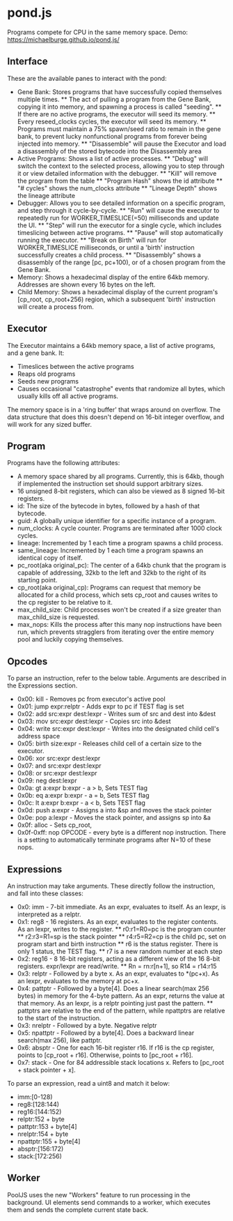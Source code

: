 # pond.js
Programs compete for CPU in the same memory space. Demo: https://michaelburge.github.io/pond.js/

## Interface
These are the available panes to interact with the pond:
* Gene Bank: Stores programs that have successfully copied themselves multiple times.
** The act of pulling a program from the Gene Bank, copying it into memory, and spawning a process is called "seeding".
** If there are no active programs, the executor will seed its memory.
** Every reseed_clocks cycles, the executor will seed its memory.
** Programs must maintain a 75% spawn/seed ratio to remain in the gene bank, to prevent lucky nonfunctional programs from forever being injected into memory.
** "Disassemble" will pause the Executor and load a disassembly of the stored bytecode into the Disassembly area
* Active Programs: Shows a list of active processes.
** "Debug" will switch the context to the selected process, allowing you to step through it or view detailed information with the debugger.
** "Kill" will remove the program from the table
** "Program Hash" shows the id attribute
** "# cycles" shows the num_clocks attribute
** "Lineage Depth" shows the lineage attribute
* Debugger: Allows you to see detailed information on a specific program, and step through it cycle-by-cycle.
** "Run" will cause the executor to repeatedly run for WORKER_TIMESLICE(=50) milliseconds and update the UI.
** "Step" will run the executor for a single cycle, which includes timeslicing between active programs.
** "Pause" will stop automatically running the executor.
** "Break on Birth" will run for WORKER_TIMESLICE milliseconds, or until a 'birth' instruction successfully creates a child process.
** "Disassembly" shows a disassembly of the range [pc, pc+100), or of a chosen program from the Gene Bank.
* Memory: Shows a hexadecimal display of the entire 64kb memory. Addresses are shown every 16 bytes on the left.
* Child Memory: Shows a hexadecimal display of the current program's [cp_root, cp_root+256) region, which a subsequent 'birth' instruction will create a process from.
## Executor

The Executor maintains a 64kb memory space, a list of active programs, and a gene bank. It:

* Timeslices between the active programs
* Reaps old programs
* Seeds new programs
* Causes occasional "catastrophe" events that randomize all bytes, which usually kills off all active programs.

The memory space is in a 'ring buffer' that wraps around on overflow. The data structure that does this doesn't depend on 16-bit integer overflow, and will work for any sized buffer.

## Program

Programs have the following attributes:
* A memory space shared by all programs. Currently, this is 64kb, though if implemented the instruction set should support arbitrary sizes.
* 16 unsigned 8-bit registers, which can also be viewed as 8 signed 16-bit registers.
* id: The size of the bytecode in bytes, followed by a hash of that bytecode.
* guid: A globally unique identifier for a specific instance of a program.
* num_clocks: A cycle counter. Programs are terminated after 1000 clock cycles.
* lineage: Incremented by 1 each time a program spawns a child process.
* same_lineage: Incremented by 1 each time a program spawns an identical copy of itself.
* pc_root(aka original_pc): The center of a 64kb chunk that the program is capable of addressing, 32kb to the left and 32kb to the right of its starting point.
* cp_root(aka original_cp): Programs can request that memory be allocated for a child process, which sets cp_root and causes writes to the cp register to be relative to it.
* max_child_size: Child processes won't be created if a size greater than max_child_size is requested.
* max_nops: Kills the process after this many nop instructions have been run, which prevents stragglers from iterating over the entire memory pool and luckily copying themselves.

## Opcodes

To parse an instruction, refer to the below table. Arguments are described in the Expressions section.

* 0x00: kill - Removes pc from executor's active pool
* 0x01: jump expr:relptr - Adds expr to pc if TEST flag is set
* 0x02: add src:expr dest:lexpr - Writes sum of src and dest into &dest
* 0x03: mov src:expr dest:lexpr - Copies src into &dest
* 0x04: write src:expr dest:lexpr - Writes into the designated child cell's address space
* 0x05: birth size:expr - Releases child cell of a certain size to the executor. 
* 0x06: xor src:expr dest:lexpr
* 0x07: and src:expr dest:lexpr
* 0x08: or src:expr dest:lexpr
* 0x09: neg dest:lexpr
* 0x0a: gt a:expr b:expr - a > b, Sets TEST flag
* 0x0b: eq a:expr b:expr - a = b, Sets TEST flag
* 0x0c: lt a:expr b:expr - a < b, Sets TEST flag
* 0x0d: push a:expr - Assigns a into &sp and moves the stack pointer
* 0x0e: pop a:lexpr - Moves the stack pointer, and assigns sp into &a
* 0x0f: alloc - Sets cp_root,
* 0x0f-0xff: nop OPCODE - every byte is a different nop instruction. There is a setting to automatically terminate programs after N=10 of these nops.

## Expressions
An instruction may take arguments. These directly follow the instruction, and fall into these classes:

* 0x0: imm - 7-bit immediate. As an expr, evaluates to itself. As an lexpr, is interpreted as a relptr.
* 0x1: reg8 - 16 registers. As an expr, evaluates to the register contents. As an lexpr, writes to the register.
** r0:r1=R0=pc is the program counter
** r2:r3=R1=sp is the stack pointer
** r4:r5=R2=cp is the child pc, set on program start and birth instruction
** r6 is the status register. There is only 1 status, the TEST flag.
** r7 is a new random number at each step
* 0x2: reg16 - 8 16-bit registers, acting as a different view of the 16 8-bit registers. expr/lexpr are read/write.
** Rn = rn:r[n+1], so R14 = r14:r15
* 0x3: relptr - Followed by a byte x. As an expr, evaluates to *(pc+x). As an lexpr, evaluates to the memory at pc+x.
* 0x4: pattptr - Followed by a byte[4]. Does a linear search(max 256 bytes) in memory for the 4-byte pattern. As an expr, returns the value at that memory. As an lexpr, is a relptr pointing just past the pattern.
** pattptrs are relative to the end of the pattern, while npattptrs are relative to the start of the instruction.
* 0x3: nrelptr - Followed by a byte. Negative relptr
* 0x5: npattptr - Followed by a byte[4]. Does a backward linear search(max 256), like pattptr.
* 0x6: absptr - One for each 16-bit register r16. If r16 is the cp register, points to [cp_root + r16]. Otherwise, points to [pc_root + r16].
* 0x7: stack - One for 84 addressible stack locations x. Refers to [pc_root + stack pointer + x].

To parse an expression, read a uint8 and match it below:
* imm:[0-128)
* reg8:[128:144)
* reg16:[144:152)
* relptr:152 + byte
* pattptr:153 + byte[4]
* nrelptr:154 + byte
* npattptr:155 + byte[4]
* absptr:[156:172)
* stack:[172:256)

## Worker

PoolJS uses the new "Workers" feature to run processing in the background. UI elements send commands to a worker, which executes them and sends the complete current state back.
